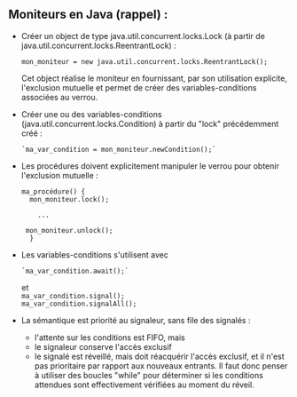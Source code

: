 Moniteurs en Java (rappel) :
--------------------

 - Créer un object de type java.util.concurrent.locks.Lock
   (à partir de java.util.concurrent.locks.ReentrantLock) :
   
      `mon_moniteur = new java.util.concurrent.locks.ReentrantLock();`
      
   Cet object réalise le moniteur en fournissant, par son utilisation
   explicite, l'exclusion mutuelle et permet de créer des
   variables-conditions associées au verrou.

 - Créer une ou des variables-conditions (java.util.concurrent.locks.Condition)
   à partir du "lock" précédemment créé :
   
       `ma_var_condition = mon_moniteur.newCondition();`

 - Les procédures doivent explicitement manipuler le verrou pour obtenir
   l'exclusion mutuelle :
   
    `ma_procédure() {`   
    `  mon_moniteur.lock();`     
       
    `     ...           `
    
    `  mon_moniteur.unlock(); `         
    `  }`

 - Les variables-conditions s'utilisent avec
 
       `ma_var_condition.await();`     
   et  
       `ma_var_condition.signal();`      
       `ma_var_condition.signalAll();`
   
 - La sémantique est priorité au signaleur, sans file des signalés :
 
   	* l'attente sur les conditions est FIFO, mais
	* le signaleur conserve l'accès exclusif
	* le signalé est réveillé, mais doit réacquérir l'accès exclusif, et il n'est pas
 	   prioritaire par rapport aux nouveaux entrants.
   Il faut donc penser à utiliser des boucles "while" pour déterminer si les conditions 
   attendues sont effectivement vérifiées au moment du réveil.
